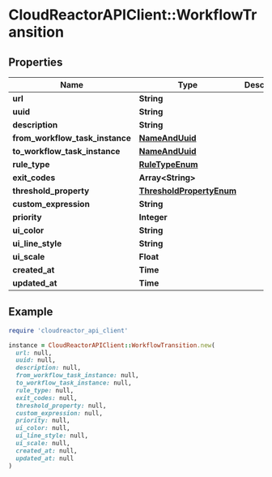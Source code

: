 # CloudReactorAPIClient::WorkflowTransition

## Properties

| Name | Type | Description | Notes |
| ---- | ---- | ----------- | ----- |
| **url** | **String** |  | [readonly] |
| **uuid** | **String** |  | [readonly] |
| **description** | **String** |  | [optional] |
| **from_workflow_task_instance** | [**NameAndUuid**](NameAndUuid.md) |  |  |
| **to_workflow_task_instance** | [**NameAndUuid**](NameAndUuid.md) |  |  |
| **rule_type** | [**RuleTypeEnum**](RuleTypeEnum.md) |  |  |
| **exit_codes** | **Array&lt;String&gt;** |  | [optional] |
| **threshold_property** | [**ThresholdPropertyEnum**](ThresholdPropertyEnum.md) |  | [optional] |
| **custom_expression** | **String** |  | [optional] |
| **priority** | **Integer** |  | [optional] |
| **ui_color** | **String** |  | [optional] |
| **ui_line_style** | **String** |  | [optional] |
| **ui_scale** | **Float** |  | [optional] |
| **created_at** | **Time** |  | [readonly] |
| **updated_at** | **Time** |  | [readonly] |

## Example

```ruby
require 'cloudreactor_api_client'

instance = CloudReactorAPIClient::WorkflowTransition.new(
  url: null,
  uuid: null,
  description: null,
  from_workflow_task_instance: null,
  to_workflow_task_instance: null,
  rule_type: null,
  exit_codes: null,
  threshold_property: null,
  custom_expression: null,
  priority: null,
  ui_color: null,
  ui_line_style: null,
  ui_scale: null,
  created_at: null,
  updated_at: null
)
```

